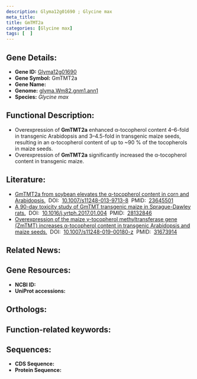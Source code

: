 ```yaml
---
description: Glyma12g01690 ; Glycine max
meta_title:
title: GmTMT2a
categories: [Glycine max]
tags: [  ]
---
```


## Gene Details:
- **Gene ID:**	[Glyma12g01690]()
- **Gene Symbol:** GmTMT2a
- **Gene Name:** 
- **Genome:** [glyma.Wm82.gnm1.ann1]()
- **Species:** *Glycine max*

## Functional Description:
   - Overexpression of **GmTMT2a** enhanced α-tocopherol content 4–6-fold in transgenic Arabidopsis and 3–4.5-fold in transgenic maize seeds, resulting in an α-tocopherol content of up to ~90 % of the tocopherols in maize seeds.
   - Overexpression of **GmTMT2a** significantly increased the α-tocopherol content in transgenic maize.

## Literature:
   - [GmTMT2a from soybean elevates the α-tocopherol content in corn and Arabidopsis.]( https://link.springer.com/article/10.1007/s11248-013-9713-8)&nbsp;&nbsp;DOI:&nbsp;&nbsp;[10.1007/s11248-013-9713-8](https://link.springer.com/article/10.1007/s11248-013-9713-8)&nbsp;&nbsp;PMID:&nbsp;&nbsp;[23645501](https://pubmed.ncbi.nlm.nih.gov/23645501/)
   - [A 90-day toxicity study of GmTMT transgenic maize in Sprague-Dawley rats.]( https://www.sciencedirect.com/science/article/pii/S0273230017300041?via%3Dihub)&nbsp;&nbsp;DOI:&nbsp;&nbsp;[10.1016/j.yrtph.2017.01.004](https://www.sciencedirect.com/science/article/pii/S0273230017300041?via%3Dihub)&nbsp;&nbsp;PMID:&nbsp;&nbsp;[28132846](https://pubmed.ncbi.nlm.nih.gov/28132846/)
   - [Overexpression of the maize γ-tocopherol methyltransferase gene (ZmTMT) increases α-tocopherol content in transgenic Arabidopsis and maize seeds.]( https://link.springer.com/article/10.1007/s11248-019-00180-z)&nbsp;&nbsp;DOI:&nbsp;&nbsp;[10.1007/s11248-019-00180-z](https://link.springer.com/article/10.1007/s11248-019-00180-z)&nbsp;&nbsp;PMID:&nbsp;&nbsp;[31673914](https://pubmed.ncbi.nlm.nih.gov/31673914/)

## Related News:

## Gene Resources:
- **NCBI ID:** [](https://www.ncbi.nlm.nih.gov/gene/?term=)
- **UniProt accessions:** [](https://www.uniprot.org/uniprotkb//entry)

## Orthologs:

## Function-related keywords:


## Sequences:
- **CDS Sequence:**
- **Protein Sequence:**
